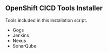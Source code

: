 ## OpenShift CICD Tools Installer

Tools included in this installation script.

 * Gogs
 * Jenkins
 * Nexus
 * SonarQube

